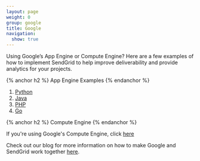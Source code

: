 ```yaml
---
layout: page
weight: 0
group: google
title: Google
navigation:
  show: true
---
```


Using Google’s App Engine or Compute Engine? Here are a few examples of how to implement SendGrid to help improve deliverability and provide analytics for your projects.

{% anchor h2 %}
App Engine Examples
{% endanchor %}

1. [Python](https://developers.google.com/appengine/docs/python/mail/sendgrid)
2. [Java](https://developers.google.com/appengine/docs/java/mail/sendgrid)
3. [PHP](https://developers.google.com/appengine/docs/php/mail/sendgrid)
4. [Go](https://cloud.google.com/appengine/docs/go/mail/sendgrid)

{% anchor h2 %}
Compute Engine
{% endanchor %}

If you're using Google's Compute Engine, click [here](https://cloud.google.com/compute/docs/sending-mail#sendgrid)

Check out our blog for more information on how to make Google and SendGrid work together [here]({{site.blog_url}}/?s=google+app+engine&submit=).

